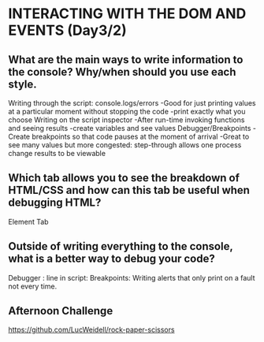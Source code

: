 # INTERACTING WITH THE DOM AND EVENTS (Day3/2)

## What are the main ways to write information to the console? Why/when should you use each style.
Writing through the script: console.logs/errors
  -Good for just  printing values at a particular moment without stopping the code
  -print exactly what you choose
Writing on the script inspector
  -After run-time invoking functions and seeing results
  -create variables and see values
Debugger/Breakpoints
  -Create breakpoints so that code pauses at the moment of arrival
  -Great to see many values but more congested: step-through allows one process change results to be viewable

## Which tab allows you to see the breakdown of HTML/CSS and how can this tab be useful when debugging HTML?
Element Tab

## Outside of writing everything to the console, what is a better way to debug your code?
Debugger : line in script:
Breakpoints:
Writing alerts that only print on a fault not every time.

## Afternoon Challenge
https://github.com/LucWeidell/rock-paper-scissors
